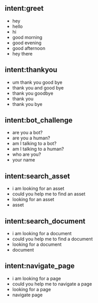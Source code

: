 ## intent:greet
- hey
- hello
- hi
- good morning
- good evening
- good afternoon
- hey there

## intent:thankyou
- um thank you good bye
- thank you and good bye
- thank you goodbye
- thank you
- thank you bye

## intent:bot_challenge
- are you a bot?
- are you a human?
- am I talking to a bot?
- am I talking to a human?
- who are you?
- your name

## intent:search_asset
- i am looking for an asset
- could you help me to find an asset
- looking for an asset
- asset

## intent:search_document
- i am looking for a document
- could you help me to find a document
- looking for a document
- document

## intent:navigate_page
- i am looking for a page
- could you help me to navigate a page
- looking for a page
- navigate page
